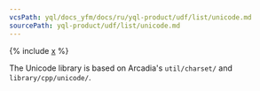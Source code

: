 ```yaml
---
vcsPath: yql/docs_yfm/docs/ru/yql-product/udf/list/unicode.md
sourcePath: yql-product/udf/list/unicode.md
---
```


{% include [x](_includes/unicode.md) %}

The Unicode library is based on Arcadia's `util/charset/` and `library/cpp/unicode/`.